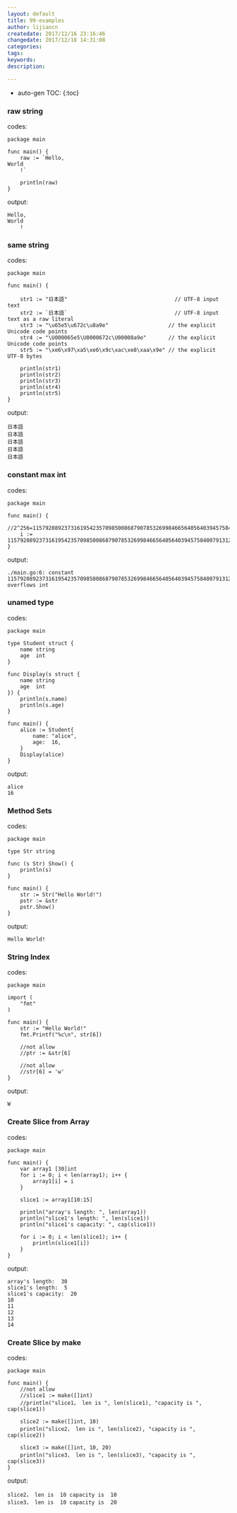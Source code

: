 ```yaml
---
layout: default
title: 99-examples
author: lijiaocn
createdate: 2017/12/16 23:16:46
changedate: 2017/12/18 14:31:08
categories:
tags:
keywords:
description: 

---
```


* auto-gen TOC:
{:toc}


### raw string

codes: 

	package main
	
	func main() {
	    raw := `Hello,
	World
	    !`
	
	    println(raw)
	}

output: 

	Hello,
	World
		!

### same string

codes: 

	package main
	
	func main() {
	
	    str1 := "日本語"                                  // UTF-8 input text
	    str2 := `日本語`                                  // UTF-8 input text as a raw literal
	    str3 := "\u65e5\u672c\u8a9e"                   // the explicit Unicode code points
	    str4 := "\U000065e5\U0000672c\U00008a9e"       // the explicit Unicode code points
	    str5 := "\xe6\x97\xa5\xe6\x9c\xac\xe8\xaa\x9e" // the explicit UTF-8 bytes
	
	    println(str1)
	    println(str2)
	    println(str3)
	    println(str4)
	    println(str5)
	}

output:

	日本語
	日本語
	日本語
	日本語
	日本語

### constant max int

codes:

	package main
	
	func main() {
	    //2^256=115792089237316195423570985008687907853269984665640564039457584007913129639936
	    i := 115792089237316195423570985008687907853269984665640564039457584007913129639936
	}

output:

	./main.go:6: constant 115792089237316195423570985008687907853269984665640564039457584007913129639936 overflows int

### unamed type

codes:

	package main
	
	type Student struct {
	    name string
	    age  int
	}
	
	func Display(s struct {
	    name string
	    age  int
	}) {
	    println(s.name)
	    println(s.age)
	}
	
	func main() {
	    alice := Student{
	        name: "alice",
	        age:  16,
	    }
	    Display(alice)
	}

output:

	alice
	16

### Method Sets

codes:

	package main
	
	type Str string
	
	func (s Str) Show() {
	    println(s)
	}
	
	func main() {
	    str := Str("Hello World!")
	    pstr := &str
	    pstr.Show()
	}

output:

	Hello World!

### String Index

codes:

	package main
	
	import (
	    "fmt"
	)
	
	func main() {
	    str := "Hello World!"
	    fmt.Printf("%c\n", str[6])
	
	    //not allow
	    //ptr := &str[6]
	
	    //not allow
	    //str[6] = 'w'
	}

output:

	W

### Create Slice from Array

codes:

	package main
	
	func main() {
	    var array1 [30]int
	    for i := 0; i < len(array1); i++ {
	        array1[i] = i
	    }
	
	    slice1 := array1[10:15]
	
	    println("array's length: ", len(array1))
	    println("slice1's length: ", len(slice1))
	    println("slice1's capacity: ", cap(slice1))
	
	    for i := 0; i < len(slice1); i++ {
	        println(slice1[i])
	    }
	}

output:

	array's length:  30
	slice1's length:  5
	slice1's capacity:  20
	10
	11
	12
	13
	14

### Create Slice by make

codes:

	package main
	
	func main() {
	    //not allow
	    //slice1 := make([]int)
	    //println("slice1， len is ", len(slice1), "capacity is ", cap(slice1))
	
	    slice2 := make([]int, 10)
	    println("slice2， len is ", len(slice2), "capacity is ", cap(slice2))
	
	    slice3 := make([]int, 10, 20)
	    println("slice3， len is ", len(slice3), "capacity is ", cap(slice3))
	}

output:

	slice2， len is  10 capacity is  10
	slice3， len is  10 capacity is  20
